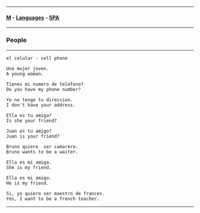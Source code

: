 
---

#### [M](https://github.com/ttltrk/TTT/blob/master/menu.md) - [Languages](https://github.com/ttltrk/TTT/blob/master/LAN/LAN.md) - [SPA](https://github.com/ttltrk/TTT/blob/master/LAN/SPA/SPA.md)

---

### People

---

```
el celular - cell phone

Una mujer joven.
A young woman.

Tienes mi numero de telefono?
Do you have my phone number?

Yo no tengo tu direccion.
I don't have your address.

Ella es tu amiga?
Is she your friend?

Juan es tu amigo?
Juan is your friend?

Bruno quiere  ser camarero.
Bruno wants to be a waiter.

Ella es mi amiga.
She is my friend.

Ella es mi amigo.
He is my friend.

Si, yo quiero ser maestro de frances.
Yes, I want to be a french teacher.
```

---

